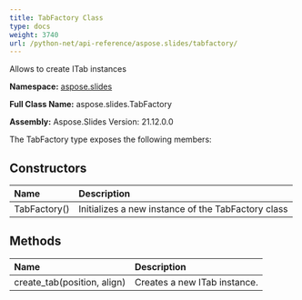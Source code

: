 ```yaml
---
title: TabFactory Class
type: docs
weight: 3740
url: /python-net/api-reference/aspose.slides/tabfactory/
---
```


Allows to create ITab instances

**Namespace:** [aspose.slides](/slides/python-net/api-reference/aspose.slides/)

**Full Class Name:** aspose.slides.TabFactory

**Assembly:**  Aspose.Slides Version: 21.12.0.0

The TabFactory type exposes the following members:
## **Constructors**
|**Name**|**Description**|
| :- | :- |
|TabFactory()|Initializes a new instance of the TabFactory class|
## **Methods**
|**Name**|**Description**|
| :- | :- |
|create_tab(position, align)|Creates a new ITab instance.|
